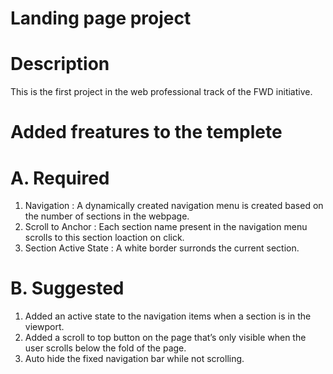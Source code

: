 # Landing page project
# Description 
This is the first project in the web professional track of the FWD initiative.
# Added freatures to the templete
# A. Required
1. Navigation : A dynamically created navigation menu is created based on the number of sections in the webpage.
2. Scroll to Anchor : Each section name present in the navigation menu scrolls to this section loaction on click.
3. Section Active State : A white border surronds the current section. 
# B. Suggested
1. Added an active state to the navigation items when a section is in the viewport.
2. Added a scroll to top button on the page that’s only visible when the user scrolls below the fold of the page.
3. Auto hide the fixed navigation bar while not scrolling.
